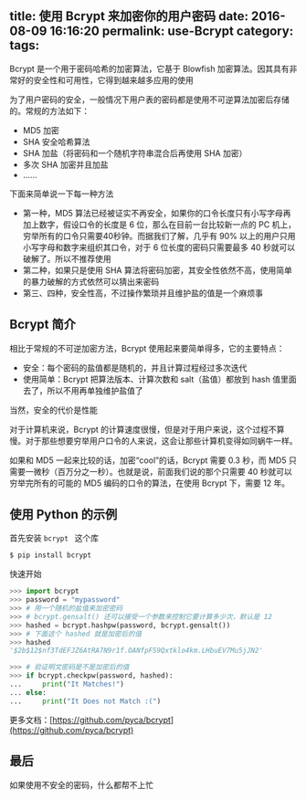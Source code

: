 title: 使用 Bcrypt 来加密你的用户密码
date: 2016-08-09 16:16:20
permalink: use-Bcrypt
category:
tags:
---

Bcrypt 是一个用于密码哈希的加密算法，它基于 Blowfish 加密算法。因其具有非常好的安全性和可用性，它得到越来越多应用的使用

<!--more-->

为了用户密码的安全，一般情况下用户表的密码都是使用不可逆算法加密后存储的。常规的方法如下：

* MD5 加密
* SHA 安全哈希算法
* SHA 加盐（将密码和一个随机字符串混合后再使用 SHA 加密）
* 多次 SHA 加密并且加盐
* ……

下面来简单说一下每一种方法

* 第一种，MD5 算法已经被证实不再安全，如果你的口令长度只有小写字母再加上数字，假设口令的长度是 6 位，那么在目前一台比较新一点的 PC 机上，穷举所有的口令只需要40秒钟。而据我们了解，几乎有 90% 以上的用户只用小写字母和数字来组织其口令，对于 6 位长度的密码只需要最多 40 秒就可以破解了。所以不推荐使用
* 第二种，如果只是使用 SHA 算法将密码加密，其安全性依然不高，使用简单的暴力破解的方式依然可以猜出来密码
* 第三、四种，安全性高，不过操作繁琐并且维护盐的值是一个麻烦事

## Bcrypt 简介
相比于常规的不可逆加密方法，Bcrypt 使用起来要简单得多，它的主要特点：

* 安全：每个密码的盐值都是随机的，并且计算过程经过多次迭代
* 使用简单：Bcrypt 把算法版本、计算次数和 salt（盐值）都放到 hash 值里面去了，所以不用再单独维护盐值了

当然，安全的代价是性能

对于计算机来说，Bcrypt 的计算速度很慢，但是对于用户来说，这个过程不算慢。对于那些想要穷举用户口令的人来说，这会让那些计算机变得如同蜗牛一样。

如果和 MD5 一起来比较的话，加密“cool”的话，Bcrypt 需要 0.3 秒，而 MD5 只需要一微秒（百万分之一秒）。也就是说，前面我们说的那个只需要 40 秒就可以穷举完所有的可能的 MD5 编码的口令的算法，在使用 Bcrypt 下，需要 12 年。


## 使用 Python 的示例
首先安装 `bcrypt ` 这个库

```bash
$ pip install bcrypt
```

快速开始

```python
>>> import bcrypt
>>> password = "mypassword"
>>> # 用一个随机的盐值来加密密码
>>> # bcrypt.gensalt() 还可以接受一个参数来控制它要计算多少次，默认是 12
>>> hashed = bcrypt.hashpw(password, bcrypt.gensalt())
>>> # 下面这个 hashed 就是加密后的值
>>> hashed
'$2b$12$nf3TdEFJZ6AtRA7N9r1f.OANfpFS9Qxtklo4km.LHbuEV7Mu5jJN2'

>>> # 验证明文密码是不是加密后的值
>>> if bcrypt.checkpw(password, hashed):
...     print("It Matches!")
... else:
...     print("It Does not Match :(")
```

更多文档：[https://github.com/pyca/bcrypt](https://github.com/pyca/bcrypt)

## 最后
如果使用不安全的密码，什么都帮不上忙
